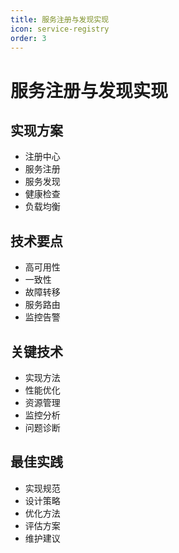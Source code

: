```yaml
---
title: 服务注册与发现实现
icon: service-registry
order: 3
---
```


# 服务注册与发现实现

## 实现方案
- 注册中心
- 服务注册
- 服务发现
- 健康检查
- 负载均衡

## 技术要点
- 高可用性
- 一致性
- 故障转移
- 服务路由
- 监控告警

## 关键技术
- 实现方法
- 性能优化
- 资源管理
- 监控分析
- 问题诊断

## 最佳实践
- 实现规范
- 设计策略
- 优化方法
- 评估方案
- 维护建议
